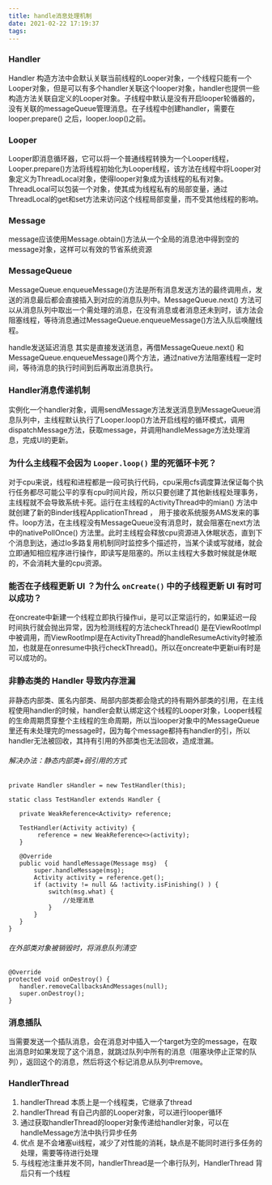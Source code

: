```yaml
---
title: handle消息处理机制
date: 2021-02-22 17:19:37
tags:
---
```


### Handler

Handler 构造方法中会默认关联当前线程的Looper对象，一个线程只能有一个Looper对象，但是可以有多个handler关联这个looper对象，handler也提供一些构造方法关联自定义的Looper对象。子线程中默认是没有开启looper轮循器的，没有关联的messageQueue管理消息。在子线程中创建handler，需要在looper.prepare() 之后，looper.loop()之前。

### Looper

Looper即消息循环器，它可以将一个普通线程转换为一个Looper线程， Looper.prepare()方法将线程初始化为Looper线程，该方法在线程中将Looper对象定义为ThreadLocal对象，使得looper对象成为该线程的私有对象。ThreadLocal可以包装一个对象，使其成为线程私有的局部变量，通过ThreadLocal的get和set方法来访问这个线程局部变量，而不受其他线程的影响。

### Message

message应该使用Message.obtain()方法从一个全局的消息池中得到空的message对象，这样可以有效的节省系统资源

### MessageQueue

MessageQueue.enqueueMessage()方法是所有消息发送方法的最终调用点，发送的消息最后都会直接插入到对应的消息队列中。MessageQueue.next() 方法可以从消息队列中取出一个需处理的消息，在没有消息或者消息还未到时，该方法会阻塞线程，等待消息通过MessageQueue.enqueueMessage()方法入队后唤醒线程。

handle发送延迟消息 其实是直接发送消息，再借MessageQueue.next() 和MessageQueue.enqueueMessage()两个方法，通过native方法阻塞线程一定时间，等待消息的执行时间到后再取出消息执行。

### Handler消息传递机制

实例化一个handler对象，调用sendMessage方法发送消息到MessageQueue消息队列中，主线程默认执行了Looper.loop()方法开启线程的循环模式，调用dispatchMessage方法，获取message，并调用handleMessage方法处理消息，完成UI的更新。

### 为什么主线程不会因为 `Looper.loop()` 里的死循环卡死？

 对于cpu来说，线程和进程都是一段可执行代码，cpu采用cfs调度算法保证每个执行任务都尽可能公平的享有cpu时间片段，所以只要创建了其他新线程处理事务，主线程就不会导致系统卡死。运行在主线程的ActivityThread中的mian() 方法中就创建了新的Binder线程ApplicationThread ， 用于接收系统服务AMS发来的事件。loop方法，在主线程没有MessageQueue没有消息时，就会阻塞在next方法中的nativePollOnce() 方法里。此时主线程会释放cpu资源进入休眠状态，直到下个消息到达，通过Io多路复用机制同时监控多个描述符，当某个读或写就绪，就会立即通知相应程序进行操作，即读写是阻塞的。所以主线程大多数时候就是休眠的，不会消耗大量的cpu资源。

### 能否在子线程更新 UI ？为什么 `onCreate()` 中的子线程更新 UI 有时可以成功？

在oncreate中新建一个线程立即执行操作ui，是可以正常运行的，如果延迟一段时间执行就会抛出异常，因为检测线程的方法checkThread() 是在ViewRootImpl中被调用，而ViewRootImpl是在ActivityThread的handleResumeActivity时被添加，也就是在onresume中执行checkThread()。所以在oncreate中更新ui有时是可以成功的。

### 非静态类的 Handler 导致内存泄漏

非静态内部类、匿名内部类、局部内部类都会隐式的持有期外部类的引用，在主线程使用handler的时候，handler会默认绑定这个线程的Looper对象，Looper线程的生命周期贯穿整个主线程的生命周期，所以当looper对象中的MessageQueue里还有未处理完的message时，因为每个message都持有handler的引，所以handler无法被回收，其持有引用的外部类也无法回收，造成泄漏。

###### 解决办法：静态内部类+弱引用的方式

```
private Handler sHandler = new TestHandler(this);

static class TestHandler extends Handler {

​	private WeakReference<Activity> reference;

​	TestHandler(Activity activity) {
​		 reference = new WeakReference<>(activity);
​	}

​	@Override
​	public void handleMessage(Message msg)  {
​		super.handleMessage(msg);
​		Activity activity = reference.get();
​		if (activity != null && !activity.isFinishing() ) {
​			switch(msg.what) {
​				//处理消息
​			}
​		}
​	}
}
```

###### 在外部类对象被销毁时，将消息队列清空

```
@Override 
protected void onDestroy() {   
   handler.removeCallbacksAndMessages(null);    
   super.onDestroy(); 
}
```

### 消息插队

当需要发送一个插队消息，会在消息对中插入一个target为空的message，在取出消息时如果发现了这个消息，就跳过队列中所有的消息（阻塞块停止正常的队列），返回这个的消息，然后将这个标记消息从队列中remove。

### HandlerThread

1. handlerThread 本质上是一个线程类，它继承了thread
2. handlerThread 有自己内部的Looper对象，可以进行looper循环
3. 通过获取handlerThread的looper对象传递给handler对象，可以在handleMessage方法中执行异步任务
4. 优点 是不会堵塞ui线程，减少了对性能的消耗，缺点是不能同时进行多任务的处理，需要等待进行处理
5. 与线程池注重并发不同，handlerThread是一个串行队列，HandlerThread 背后只有一个线程
